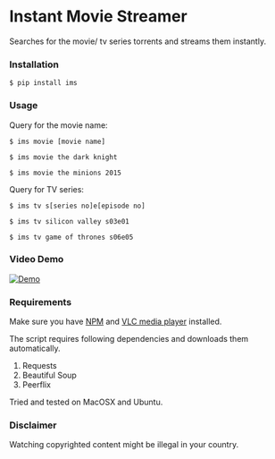 # Instant Movie Streamer

Searches for the movie/ tv series torrents and streams them instantly.


### Installation
```
$ pip install ims
```

### Usage
Query for the movie name:
```
$ ims movie [movie name]
```

```
$ ims movie the dark knight
```

```
$ ims movie the minions 2015
```

Query for TV series:

```
$ ims tv s[series no]e[episode no]
```

```
$ ims tv silicon valley s03e01
```

```
$ ims tv game of thrones s06e05
```

### Video Demo

[![Demo](https://img.youtube.com/vi/MSNHmrg25_E/0.jpg)](https://www.youtube.com/watch?v=MSNHmrg25_E)

### Requirements

Make sure you have [NPM](https://docs.npmjs.com/getting-started/installing-node) and [VLC media player](http://www.videolan.org) installed.

The script requires following dependencies and downloads them automatically.

1. Requests
2. Beautiful Soup
3. Peerflix 


Tried and tested on MacOSX and Ubuntu.

### Disclaimer

Watching copyrighted content might be illegal in your country.
